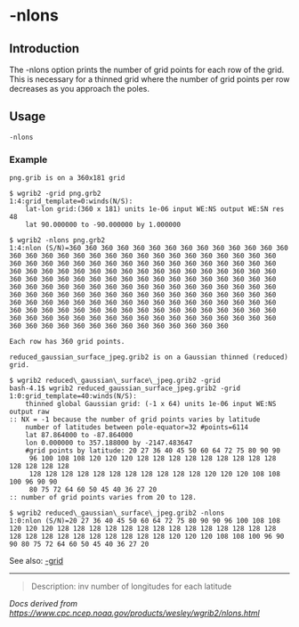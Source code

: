 # -nlons

## Introduction

The -nlons option prints the number
of grid points for each row of the grid. This
is necessary for a thinned grid where the number of
grid points per row decreases as you approach the poles.

## Usage

```
-nlons
```

### Example

```
png.grib is on a 360x181 grid

$ wgrib2 -grid png.grb2
1:4:grid_template=0:winds(N/S):
	lat-lon grid:(360 x 181) units 1e-06 input WE:NS output WE:SN res 48
	lat 90.000000 to -90.000000 by 1.000000

$ wgrib2 -nlons png.grb2
1:4:nlon (S/N)=360 360 360 360 360 360 360 360 360 360 360 360 360 360 360 360 360 360 360 360 360 360 360 360 360 360 360 360 360 360 360 360 360 360 360 360 360 360 360 360 360 360 360 360 360 360 360 360 360 360 360 360 360 360 360 360 360 360 360 360 360 360 360 360 360 360 360 360 360 360 360 360 360 360 360 360 360 360 360 360 360 360 360 360 360 360 360 360 360 360 360 360 360 360 360 360 360 360 360 360 360 360 360 360 360 360 360 360 360 360 360 360 360 360 360 360 360 360 360 360 360 360 360 360 360 360 360 360 360 360 360 360 360 360 360 360 360 360 360 360 360 360 360 360 360 360 360 360 360 360 360 360 360 360 360 360 360 360 360 360 360 360 360 360 360 360 360 360 360 360 360 360 360 360 360 360 360 360 360 360 360

Each row has 360 grid points.

reduced_gaussian_surface_jpeg.grib2 is on a Gaussian thinned (reduced) grid.

$ wgrib2 reduced\_gaussian\_surface\_jpeg.grib2 -grid
bash-4.1$ wgrib2 reduced_gaussian_surface_jpeg.grib2 -grid
1:0:grid_template=40:winds(N/S):
	thinned global Gaussian grid: (-1 x 64) units 1e-06 input WE:NS output raw
:: NX = -1 because the number of grid points varies by latitude
	number of latitudes between pole-equator=32 #points=6114
	lat 87.864000 to -87.864000
	lon 0.000000 to 357.188000 by -2147.483647
	#grid points by latitude: 20 27 36 40 45 50 60 64 72 75 80 90 90
	 96 100 108 108 120 120 120 128 128 128 128 128 128 128 128 128 128 128 128 128
	 128 128 128 128 128 128 128 128 128 128 128 120 120 120 108 108 100 96 90 90
	 80 75 72 64 60 50 45 40 36 27 20
:: number of grid points varies from 20 to 128.

$ wgrib2 reduced\_gaussian\_surface\_jpeg.grib2 -nlons
1:0:nlon (S/N)=20 27 36 40 45 50 60 64 72 75 80 90 90 96 100 108 108 120 120 120 128 128 128 128 128 128 128 128 128 128 128 128 128 128 128 128 128 128 128 128 128 128 128 128 120 120 120 108 108 100 96 90 90 80 75 72 64 60 50 45 40 36 27 20
```

See also:
[-grid](./grid.md)

---

> Description: inv number of longitudes for each latitude

_Docs derived from <https://www.cpc.ncep.noaa.gov/products/wesley/wgrib2/nlons.html>_
